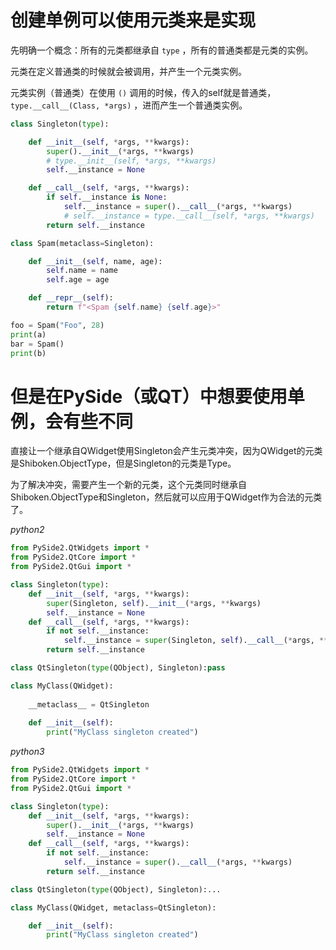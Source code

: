 创建单例可以使用元类来是实现
================================================================================

先明确一个概念：所有的元类都继承自 `type` ，所有的普通类都是元类的实例。

元类在定义普通类的时候就会被调用，并产生一个元类实例。

元类实例（普通类）在使用 `()` 调用的时候，传入的self就是普通类， `type.__call__(Class, *args)` ，进而产生一个普通类实例。

```python
class Singleton(type):

    def __init__(self, *args, **kwargs):
        super().__init__(*args, **kwargs)
        # type.__init__(self, *args, **kwargs)
        self.__instance = None

    def __call__(self, *args, **kwargs):
        if self.__instance is None:
            self.__instance = super().__call__(*args, **kwargs)
            # self.__instance = type.__call__(self, *args, **kwargs)
        return self.__instance

class Spam(metaclass=Singleton):

    def __init__(self, name, age):
        self.name = name
        self.age = age

    def __repr__(self):
        return f"<Spam {self.name} {self.age}>"

foo = Spam("Foo", 28)
print(a)
bar = Spam()
print(b)
```

但是在PySide（或QT）中想要使用单例，会有些不同
================================================================================

直接让一个继承自QWidget使用Singleton会产生元类冲突，因为QWidget的元类是Shiboken.ObjectType，但是Singleton的元类是Type。

为了解决冲突，需要产生一个新的元类，这个元类同时继承自Shiboken.ObjectType和Singleton，然后就可以应用于QWidget作为合法的元类了。

_python2_
```python
from PySide2.QtWidgets import *
from PySide2.QtCore import *
from PySide2.QtGui import *

class Singleton(type):
    def __init__(self, *args, **kwargs):
        super(Singleton, self).__init__(*args, **kwargs)
        self.__instance = None
    def __call__(self, *args, **kwargs):
        if not self.__instance:
            self.__instance = super(Singleton, self).__call__(*args, **kwargs)
        return self.__instance

class QtSingleton(type(QObject), Singleton):pass

class MyClass(QWidget):
	
    __metaclass__ = QtSingleton
	
    def __init__(self):
        print("MyClass singleton created")
```

_python3_
```python
from PySide2.QtWidgets import *
from PySide2.QtCore import *
from PySide2.QtGui import *

class Singleton(type):
    def __init__(self, *args, **kwargs):
        super().__init__(*args, **kwargs)
        self.__instance = None
    def __call__(self, *args, **kwargs):
        if not self.__instance:
            self.__instance = super().__call__(*args, **kwargs)
        return self.__instance

class QtSingleton(type(QObject), Singleton):...

class MyClass(QWidget, metaclass=QtSingleton):

    def __init__(self):
        print("MyClass singleton created")
```
